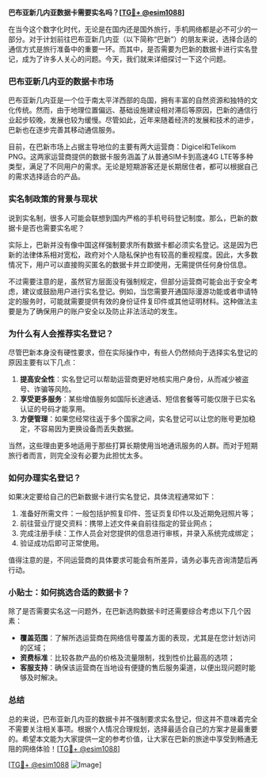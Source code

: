 **巴布亚新几内亚数据卡需要实名吗？[[TG💪+ @esim1088](https://t.me/s/esim1088)]**

在当今这个数字化时代，无论是在国内还是国外旅行，手机网络都是必不可少的一部分。对于计划前往巴布亚新几内亚（以下简称“巴新”）的朋友来说，选择合适的通信方式是旅行准备中的重要一环。而其中，是否需要为巴新的数据卡进行实名登记，成为了许多人关心的问题。今天，我们就来详细探讨一下这个问题。

### 巴布亚新几内亚的数据卡市场

巴布亚新几内亚是一个位于南太平洋西部的岛国，拥有丰富的自然资源和独特的文化传统。然而，由于地理位置偏远、基础设施建设相对滞后等原因，巴新的通信行业起步较晚，发展也较为缓慢。尽管如此，近年来随着经济的发展和技术的进步，巴新也在逐步完善其移动通信服务。

目前，在巴新市场上占据主导地位的主要有两大运营商：Digicel和Telikom PNG。这两家运营商提供的数据卡服务涵盖了从普通SIM卡到高速4G LTE等多种类型，满足了不同用户的需求。无论是短期游客还是长期居住者，都可以根据自己的需求选择适合的产品。

### 实名制政策的背景与现状

说到实名制，很多人可能会联想到国内严格的手机号码登记制度。那么，巴新的数据卡是否也需要实名呢？

实际上，巴新并没有像中国这样强制要求所有数据卡都必须实名登记。这是因为巴新的法律体系相对宽松，政府对个人隐私保护也有较高的重视程度。因此，大多数情况下，用户可以直接购买匿名的数据卡并立即使用，无需提供任何身份信息。

不过需要注意的是，虽然官方层面没有强制规定，但部分运营商可能会出于安全考虑，建议或鼓励用户进行实名登记。例如，当您需要开通国际漫游功能或者申请特定的服务时，可能就需要提供有效的身份证件复印件或其他证明材料。这种做法主要是为了确保用户的账户安全以及防止非法活动的发生。

### 为什么有人会推荐实名登记？

尽管巴新本身没有硬性要求，但在实际操作中，有些人仍然倾向于选择实名登记的原因主要有以下几点：

1. **提高安全性**：实名登记可以帮助运营商更好地核实用户身份，从而减少被盗号、诈骗等风险。
2. **享受更多服务**：某些增值服务如国际长途通话、短信套餐等可能仅限于已实名认证的号码才能享用。
3. **方便管理**：如果您经常往返于多个国家之间，实名登记可以让您的账号更加稳定，不容易因为更换设备而丢失数据。

当然，这些理由更多地适用于那些打算长期使用当地通讯服务的人群。而对于短期旅行者而言，则完全没有必要为此担忧太多。

### 如何办理实名登记？

如果决定要给自己的巴新数据卡进行实名登记，具体流程通常如下：

1. 准备好所需文件：一般包括护照复印件、签证页复印件以及近期免冠照片等；
2. 前往营业厅提交资料：携带上述文件亲自前往指定的营业网点；
3. 完成注册手续：工作人员会对您提供的信息进行审核，并录入系统完成绑定；
4. 验证成功后即可正常使用。

值得注意的是，不同运营商的具体要求可能会有所差异，请务必事先咨询清楚后再行动。

### 小贴士：如何挑选合适的数据卡？

除了是否需要实名这一问题外，在巴新选购数据卡时还需要综合考虑以下几个因素：

- **覆盖范围**：了解所选运营商在网络信号覆盖方面的表现，尤其是在您计划访问的区域；
- **资费标准**：比较各款产品的价格及流量限制，找到性价比最高的选项；
- **客服支持**：确保该运营商在当地设有便捷的售后服务渠道，以便出现问题时能够及时解决。

### 总结

总的来说，巴布亚新几内亚的数据卡并不强制要求实名登记，但这并不意味着完全不需要关注相关事项。根据个人情况合理规划，选择最适合自己的方案才是最重要的。希望本文能为大家提供一定的参考价值，让大家在巴新的旅途中享受到畅通无阻的网络体验！[[TG💪+ @esim1088](https://t.me/s/esim1088)]

[[TG💪+ @esim1088](https://t.me/s/esim1088) ![Image](https://i.postimg.cc/4NQfJmqS/Snipaste-2025-05-13-00-14-12.png)]